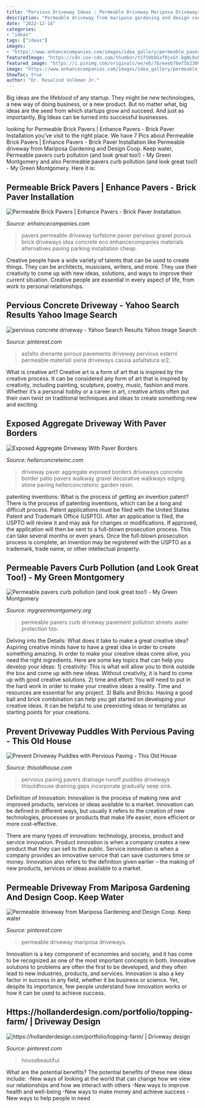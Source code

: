 ```yaml
---
title: "Pervious Driveway Ideas : Permeable Driveway Mariposa Driveways"
description: "Permeable driveway from mariposa gardening and design coop. keep water"
date: "2022-12-14"
categories:
- "ideas"
tags: ["ideas"]
images:
- "https://www.enhancecompanies.com/images/idea_gallery/permeable_pavers/turfstone_3.jpg"
featuredImage: "https://cdn.vox-cdn.com/thumbor/tSfSObOGxf0jxGt-bgNL8xNDwB4=/0x104:1779x1035/fit-in/1200x630/cdn.vox-cdn.com/uploads/chorus_asset/file/19491540/runoff_remedies_05a.jpg"
featured_image: "https://i.pinimg.com/originals/ee/eb/76/eeeb76ef5b2309bd27182b2627a7d36f.jpg"
image: "https://www.enhancecompanies.com/images/idea_gallery/permeable_pavers/turfstone_3.jpg"
ShowToc: true
author: "Dr. Rosalind Volkman Jr."
---
```



Big ideas are the lifeblood of any startup. They might be new technologies, a new way of doing business, or a new product. But no matter what, big ideas are the seed from which startups grow and succeed. And just as importantly, Big Ideas can be turned into successful businesses.

	

		
looking for Permeable Brick Pavers | Enhance Pavers - Brick Paver Installation you've visit to the right place. We have 7 Pics about Permeable Brick Pavers | Enhance Pavers - Brick Paver Installation like Permeable driveway from Mariposa Gardening and Design Coop. Keep water, Permeable pavers curb pollution (and look great too!) - My Green Montgomery and also Permeable pavers curb pollution (and look great too!) - My Green Montgomery. Here it is:
		
    
## Permeable Brick Pavers | Enhance Pavers - Brick Paver Installation

<img loading=lazy src="https://www.enhancecompanies.com/images/idea_gallery/permeable_pavers/turfstone_3.jpg" onerror="this.onerror=null;this.src='https://tse4.mm.bing.net/th?id=OIP.4vGGpe2vgkzi7zM6ARZCvgHaFF&amp;pid=15.1';" alt="Permeable Brick Pavers | Enhance Pavers - Brick Paver Installation">

_Source: enhancecompanies.com_

>pavers permeable driveway turfstone paver pervious gravel porous brick driveways idea concrete eco enhancecompanies materials alternatives paving parking installation cheap. 

	

Creative people have a wide variety of talents that can be used to create things. They can be architects, musicians, writers, and more. They use their creativity to come up with new ideas, solutions, and ways to improve their current situation. Creative people are essential in every aspect of life, from work to personal relationships.

    
## Pervious Concrete Driveway - Yahoo Search Results Yahoo Image Search

<img loading=lazy src="https://i.pinimg.com/originals/50/16/34/501634666bb90b5970ff2b599e5fd6ae.jpg" onerror="this.onerror=null;this.src='https://tse3.mm.bing.net/th?id=OIP.xLRCS-WI6MwZoe097IwW9AHaE6&amp;pid=15.1';" alt="pervious concrete driveway - Yahoo Search Results Yahoo Image Search">

_Source: pinterest.com_

>asfalto drenante porous pavements driveway pervious esterni permeable materiali siena driveways cassia asfaltatura sr2. 

	

What is creative art?
Creative art is a form of art that is inspired by the creative process. It can be considered any form of art that is inspired by creativity, including painting, sculpture, poetry, music, fashion and more. Whether it’s a personal hobby or a career in art, creative artists often put their own twist on traditional techniques and ideas to create something new and exciting.

    
## Exposed Aggregate Driveway With Paver Borders

<img loading=lazy src="http://hellerconcreteinc.com/sitebuilder/images/100_0534-807x592.jpg" onerror="this.onerror=null;this.src='https://tse1.mm.bing.net/th?id=OIP.tHpAksNpPVvae4hlyLW9MgHaFb&amp;pid=15.1';" alt="Exposed Aggregate Driveway With Paver Borders">

_Source: hellerconcreteinc.com_

>driveway paver aggregate exposed borders driveways concrete border patio pavers walkway gravel decorative walkways edging stone paving hellerconcreteinc garden resin. 

	

patenting inventions: What is the process of getting an invention patent?
There is the process of patenting inventions, which can be a long and difficult process. Patent applications must be filed with the United States Patent and Trademark Office (USPTO). After an application is filed, the USPTO will review it and may ask for changes or modifications. If approved, the application will then be sent to a full-blown prosecution process. This can take several months or even years. Once the full-blown prosecution process is complete, an invention may be registered with the USPTO as a trademark, trade name, or other intellectual property.

    
## Permeable Pavers Curb Pollution (and Look Great Too!) - My Green Montgomery

<img loading=lazy src="https://mygreenmontgomery.org/wp-content/uploads/2016/06/Photo-Aug-03-1-03-09-PM.jpg" onerror="this.onerror=null;this.src='https://tse2.mm.bing.net/th?id=OIP.7RdDuYF3UzbRRYEk5DMTZAHaFi&amp;pid=15.1';" alt="Permeable pavers curb pollution (and look great too!) - My Green Montgomery">

_Source: mygreenmontgomery.org_

>permeable pavers curb driveway pavement pollution streets water protection too. 

	

Delving into the Details: What does it take to make a great creative idea?
Aspiring creative minds have to have a great idea in order to create something amazing. In order to make your creative ideas come alive, you need the right ingredients. Here are some key topics that can help you develop your ideas: 1) creativity: This is what will allow you to think outside the box and come up with new ideas. Without creativity, it is hard to come up with good creative solutions. 2) time and effort: You will need to put in the hard work in order to make your creative ideas a reality. Time and resources are essential for any project. 3) Balls and Bricks: Having a good ball and brick combination can help you get started on developing your creative ideas. It can be helpful to use preexisting ideas or templates as starting points for your creations.

    
## Prevent Driveway Puddles With Pervious Paving - This Old House

<img loading=lazy src="https://cdn.vox-cdn.com/thumbor/tSfSObOGxf0jxGt-bgNL8xNDwB4=/0x104:1779x1035/fit-in/1200x630/cdn.vox-cdn.com/uploads/chorus_asset/file/19491540/runoff_remedies_05a.jpg" onerror="this.onerror=null;this.src='https://tse4.mm.bing.net/th?id=OIP._sWdD8OF5-l8hOnZypXoVQHaD4&amp;pid=15.1';" alt="Prevent Driveway Puddles with Pervious Paving - This Old House">

_Source: thisoldhouse.com_

>pervious paving pavers drainage runoff puddles driveways thisoldhouse draining gaps incorporate gradually seep sink. 

	

Definition of Innovation:
Innovation is the process of making new and improved products, services or ideas available to a market. Innovation can be defined in different ways, but usually it refers to the creation of new technologies, processes or products that make life easier, more efficient or more cost-effective.

There are many types of innovation: technology, process, product and service innovation. Product innovation is when a company creates a new product that they can sell to the public. Service innovation is when a company provides an innovative service that can save customers time or money. Innovation also refers to the definition given earlier – the making of new products, services or ideas available to a market.

    
## Permeable Driveway From Mariposa Gardening And Design Coop. Keep Water

<img loading=lazy src="https://i.pinimg.com/originals/ee/eb/76/eeeb76ef5b2309bd27182b2627a7d36f.jpg" onerror="this.onerror=null;this.src='https://tse2.mm.bing.net/th?id=OIP.xpW3Ytra-karBHs59vjiZgHaE8&amp;pid=15.1';" alt="Permeable driveway from Mariposa Gardening and Design Coop. Keep water">

_Source: pinterest.com_

>permeable driveway mariposa driveways. 

	

Innovation is a key component of economies and society, and it has come to be recognized as one of the most important concepts in both. Innovative solutions to problems are often the first to be developed, and they often lead to new industries, products, and services. Innovation is also a key factor in success in any field, whether it be business or science. Yet, despite its importance, few people understand how innovation works or how it can be used to achieve success.

    
## Https://hollanderdesign.com/portfolio/topping-farm/ | Driveway Design

<img loading=lazy src="https://i.pinimg.com/originals/9b/d3/d3/9bd3d34743365e916578e20cdace3259.jpg" onerror="this.onerror=null;this.src='https://tse4.mm.bing.net/th?id=OIP.4g3FIuO212DC1dNTeCO6iAHaE8&amp;pid=15.1';" alt="https://hollanderdesign.com/portfolio/topping-farm/ | Driveway design">

_Source: pinterest.com_

>housebeautiful. 

	

What are the potential benefits?
The potential benefits of these new ideas include: 
-New ways of looking at the world that can change how we view our relationships and how we interact with others 
-New ways to improve health and well-being 
-New ways to make money and achieve success 
-New ways to help people in need

